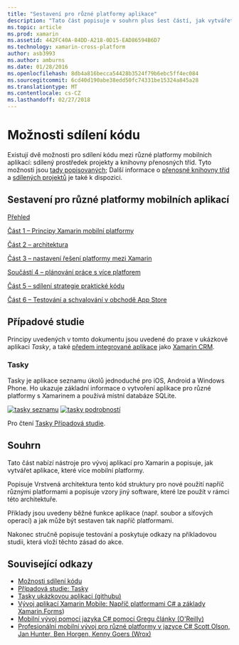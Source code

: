 ```yaml
---
title: "Sestavení pro různé platformy aplikace"
description: "Tato část popisuje v souhrn plus šest částí, jak vytvářet aplikace, které používají platformou vývoj Xamarin – z pochopení, jak funguje Xamarin navrhování mobilní aplikace a pak testování a nasazení do různých úložišť aplikace."
ms.topic: article
ms.prod: xamarin
ms.assetid: 442FC40A-84DD-A218-0D15-EAD86594B6D7
ms.technology: xamarin-cross-platform
author: asb3993
ms.author: amburns
ms.date: 01/28/2016
ms.openlocfilehash: 8db4a816becca54428b3524f79b6ebc5ff4ec084
ms.sourcegitcommit: 6cd40d190abe38edd50fc74331be15324a845a28
ms.translationtype: MT
ms.contentlocale: cs-CZ
ms.lasthandoff: 02/27/2018
---
```

# <a name="sharing-code-options"></a>Možnosti sdílení kódu

Existují dvě možnosti pro sdílení kódu mezi různé platformy mobilních aplikací: sdílený prostředek projekty a knihovny přenosných tříd. Tyto možnosti jsou [tady popisovaných](~/cross-platform/app-fundamentals/code-sharing.md); Další informace o [přenosné knihovny tříd](~/cross-platform/app-fundamentals/pcl.md) a [sdílených projektů](~/cross-platform/app-fundamentals/shared-projects.md) je také k dispozici.

<a name="Sections" />

## <a name="building-cross-platform-mobile-apps"></a>Sestavení pro různé platformy mobilních aplikací

 [Přehled](~/cross-platform/app-fundamentals/building-cross-platform-applications/part-0-overview.md)

 [Část 1 – Principy Xamarin mobilní platformy](~/cross-platform/app-fundamentals/building-cross-platform-applications/part-1-understanding-the-xamarin-mobile-platform.md)

 [Část 2 – architektura](~/cross-platform/app-fundamentals/building-cross-platform-applications/part-2-architecture.md)

 [Část 3 – nastavení řešení platformy mezi Xamarin](~/cross-platform/app-fundamentals/building-cross-platform-applications/part-3-setting-up-a-xamarin-cross-platform-solution.md)

 [Součástí 4 – plánování práce s více platforem](~/cross-platform/app-fundamentals/building-cross-platform-applications/part-4-platform-divergence-abstraction-divergent-implementation.md)

 [Část 5 – sdílení strategie praktické kódu](~/cross-platform/app-fundamentals/building-cross-platform-applications/part-5-practical-code-sharing-strategies.md)

 [Část 6 – Testování a schvalování v obchodě App Store](~/cross-platform/app-fundamentals/building-cross-platform-applications/part-6-testing-and-app-store-approvals.md)

 <a name="Cross-Platform_Mobile_Application_Case_Studies" />


## <a name="case-studies"></a>Případové studie

Principy uvedených v tomto dokumentu jsou uvedené do praxe v ukázkové aplikaci *Tasky*, a také [předem integrované aplikace](https://xamarin.com/prebuilt) jako [Xamarin CRM](https://xamarin.com/prebuilt/#xamarincrm).

 <a name="Tasky" />


### <a name="tasky"></a>Tasky

Tasky je aplikace seznamu úkolů jednoduché pro iOS, Android a Windows Phone.
Ho ukazuje základní informace o vytvoření aplikace pro různé platformy s Xamarinem a používá místní databáze SQLite.

 [ ![tasky seznamu](images/iphone-list-sml.png)](images/iphone-list.png) [ ![tasky podrobností](images/iphone-detail-sml.png)](images/iphone-detail.png)

Pro čtení [Tasky Případová studie](~/cross-platform/app-fundamentals/building-cross-platform-applications/case-study-tasky.md).


## <a name="summary"></a>Souhrn

Tato část nabízí nástroje pro vývoj aplikací pro Xamarin a popisuje, jak vytvářet aplikace, které více mobilní platformy.

Popisuje Vrstvená architektura tento kód struktury pro nové použití napříč různými platformami a popisuje vzory jiný software, které lze použít v rámci této architektuře.

Příklady jsou uvedeny běžné funkce aplikace (např. soubor a síťových operací) a jak může být sestaven tak napříč platformami.

Nakonec stručně popisuje testování a poskytuje odkazy na příkladovou studii, která vloží těchto zásad do akce.



## <a name="related-links"></a>Související odkazy

- [Možnosti sdílení kódu](~/cross-platform/app-fundamentals/code-sharing.md)
- [Případová studie: Tasky](~/cross-platform/app-fundamentals/building-cross-platform-applications/case-study-tasky.md)
- [Tasky ukázkovou aplikaci (githubu)](https://developer.xamarin.com/samples/mobile/TaskyPortable/)
- [Vývoj aplikací Xamarin Mobile: Napříč platformami C# a základy Xamarin.Forms](http://www.amazon.com/Xamarin-Mobile-Application-Development-Cross-Platform/dp/1484202155/))
- [Mobilní vývoj pomocí jazyka C# pomocí Gregu články (O'Reilly)](http://shop.oreilly.com/product/0636920024002.do)
- [Profesionální mobilní vývoj pro různé platformy v jazyce C# Scott Olson, Jan Hunter, Ben Horgen, Kenny Goers (Wrox)](http://www.wiley.com/WileyCDA/WileyTitle/productCd-1118157702.html)
